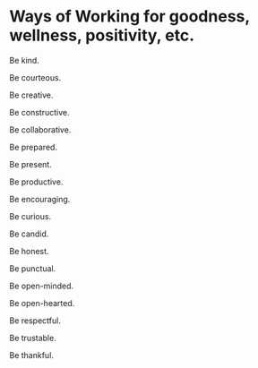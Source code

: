 # Ways of Working for goodness, wellness, positivity, etc.

Be kind.

Be courteous.

Be creative. 

Be constructive. 

Be collaborative.

Be prepared. 

Be present. 

Be productive.

Be encouraging.

Be curious.

Be candid.

Be honest.

Be punctual. 

Be open-minded. 

Be open-hearted. 

Be respectful. 

Be trustable. 

Be thankful.
